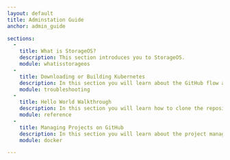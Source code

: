 ```yaml
---
layout: default
title: Adminstation Guide
anchor: admin_guide

sections:
  -
    title: What is StorageOS?
    description: This section introduces you to StorageOS.
    module: whatisstorageos
  -
    title: Downloading or Building Kubernetes
    description: In this section you will learn about the GitHub flow and create your first pull request.
    module: troubleshooting
  -
    title: Hello World Walkthrough
    description: In this section you will learn how to clone the repository to your desktop and work locally to make changes.
    module: reference
  -
    title: Managing Projects on GitHub
    description: In this section you will learn about the project management features in GitHub.
    module: docker

---
```


